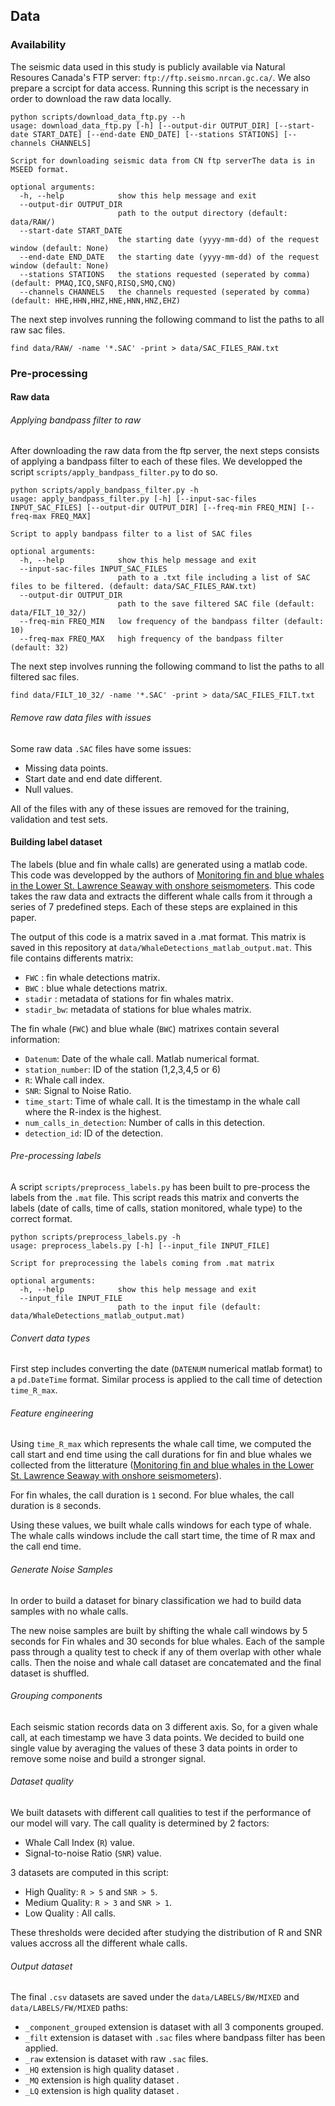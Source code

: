 
## Data
### Availability
The seismic data used in this study is publicly available via Natural Resoures Canada's FTP server: `ftp://ftp.seismo.nrcan.gc.ca/`. We also prepare a scrcipt for data access. Running this script is the necessary in order to download the raw data locally.

```
python scripts/download_data_ftp.py --h
usage: download_data_ftp.py [-h] [--output-dir OUTPUT_DIR] [--start-date START_DATE] [--end-date END_DATE] [--stations STATIONS] [--channels CHANNELS]

Script for downloading seismic data from CN ftp serverThe data is in MSEED format.

optional arguments:
  -h, --help            show this help message and exit
  --output-dir OUTPUT_DIR
                        path to the output directory (default: data/RAW/)
  --start-date START_DATE
                        the starting date (yyyy-mm-dd) of the request window (default: None)
  --end-date END_DATE   the starting date (yyyy-mm-dd) of the request window (default: None)
  --stations STATIONS   the stations requested (seperated by comma) (default: PMAQ,ICQ,SNFQ,RISQ,SMQ,CNQ)
  --channels CHANNELS   the channels requested (seperated by comma) (default: HHE,HHN,HHZ,HNE,HNN,HNZ,EHZ)
```

The next step involves running the following command to list the paths to all raw sac files.

```
find data/RAW/ -name '*.SAC' -print > data/SAC_FILES_RAW.txt
```

### Pre-processing

#### Raw data 
######  Applying bandpass filter to raw 

After downloading the raw data from the ftp server, the next steps consists of applying a bandpass filter to each of these files.
We developped the script `scripts/apply_bandpass_filter.py` to do so.

```
python scripts/apply_bandpass_filter.py -h
usage: apply_bandpass_filter.py [-h] [--input-sac-files INPUT_SAC_FILES] [--output-dir OUTPUT_DIR] [--freq-min FREQ_MIN] [--freq-max FREQ_MAX]

Script to apply bandpass filter to a list of SAC files

optional arguments:
  -h, --help            show this help message and exit
  --input-sac-files INPUT_SAC_FILES
                        path to a .txt file including a list of SAC files to be filtered. (default: data/SAC_FILES_RAW.txt)
  --output-dir OUTPUT_DIR
                        path to the save filtered SAC file (default: data/FILT_10_32/)
  --freq-min FREQ_MIN   low frequency of the bandpass filter (default: 10)
  --freq-max FREQ_MAX   high frequency of the bandpass filter (default: 32)
```

The next step involves running the following command to list the paths to all filtered sac files.

```
find data/FILT_10_32/ -name '*.SAC' -print > data/SAC_FILES_FILT.txt
```

###### Remove raw data files with issues 
Some raw data `.SAC` files have some issues:
- Missing data points.
- Start date and end date different.
- Null values.

All of the files with any of these issues are removed for the training, validation and test sets.

#### Building label dataset
The labels (blue and fin whale calls) are generated using a matlab code. This code was developped by the authors of [Monitoring fin and blue whales in the Lower St. Lawrence Seaway with onshore seismometers](https://d197for5662m48.cloudfront.net/documents/publicationstatus/118893/preprint_pdf/1fb191babdbd9d518829ce1e5282a4bd.pdf). This code takes the raw data and extracts the different whale calls from it through a series of 7 predefined steps. Each of these steps are explained in this paper.

The output of this code is a matrix saved in a .mat format. This matrix is saved in this repository at `data/WhaleDetections_matlab_output.mat`. This file contains differents matrix:
- `FWC` : fin whale detections matrix.
- `BWC` : blue whale detections matrix.
- `stadir` : metadata of stations for fin whales matrix.
- `stadir_bw`: metadata of stations for blue whales matrix.

The fin whale (`FWC`) and blue whale (`BWC`) matrixes contain several information:
- `Datenum`: Date of the whale call. Matlab numerical format.
- `station_number`: ID of the station (1,2,3,4,5 or 6)
- `R`: Whale call index.
- `SNR`: Signal to Noise Ratio.
- `time_start`: Time of whale call. It is the timestamp in the whale call where the R-index is the highest.
- `num_calls_in_detection`: Number of calls in this detection.
- `detection_id`: ID of the detection.

###### Pre-processing labels

A script `scripts/preprocess_labels.py` has been built to pre-process the labels from the `.mat` file. This script reads this matrix and converts the labels (date of calls, time of calls, station monitored, whale type) to the correct format.

```
python scripts/preprocess_labels.py -h
usage: preprocess_labels.py [-h] [--input_file INPUT_FILE]

Script for preprocessing the labels coming from .mat matrix

optional arguments:
  -h, --help            show this help message and exit
  --input_file INPUT_FILE
                        path to the input file (default: data/WhaleDetections_matlab_output.mat)
```

###### Convert data types

First step includes converting the date (`DATENUM` numerical matlab format) to a `pd.DateTime` format.
Similar process is applied to the call time of detection `time_R_max`.

###### Feature engineering

Using `time_R_max` which represents the whale call time, we computed the call start and end time using the call durations for fin and blue whales we collected from the litterature ([Monitoring fin and blue whales in the Lower St. Lawrence Seaway with onshore seismometers](https://d197for5662m48.cloudfront.net/documents/publicationstatus/118893/preprint_pdf/1fb191babdbd9d518829ce1e5282a4bd.pdf)).

For fin whales, the call duration is `1` second.
For blue whales, the call duration is `8` seconds.

Using these values, we built whale calls windows for each type of whale. The whale calls windows include the call start time, the time of R max and the call end time.


###### Generate Noise Samples 
In order to build a dataset for binary classification we had to build data samples with no whale calls.

The new noise samples are built by shifting the whale call windows by 5 seconds for Fin whales and 30 seconds for blue whales.
Each of the sample pass through a quality test to check if any of them overlap with other whale calls.
Then the noise and whale call dataset are concatemated and the final dataset is shuffled.

###### Grouping components
Each seismic station records data on 3 different axis. So, for a given whale call, at each timestamp we have 3 data points. We decided to build one single value by averaging the values of these 3 data points in order to remove some noise and build a stronger signal.

###### Dataset quality 
We built datasets with different call qualities to test if the performance of our model will vary.
The call quality is determined by 2 factors:
- Whale Call Index (`R`) value.
- Signal-to-noise Ratio (`SNR`) value.

3 datasets are computed in this script:
- High Quality: `R > 5` and `SNR > 5`.
- Medium Quality: `R > 3` and `SNR > 1`.
- Low Quality : All calls.

These thresholds were decided after studying the distribution of R and SNR values accross all the different whale calls.

###### Output dataset
The final `.csv` datasets are saved under the `data/LABELS/BW/MIXED` and `data/LABELS/FW/MIXED` paths:
- `_component_grouped` extension is dataset with all 3 components grouped.
- `_filt` extension is dataset with `.sac` files where bandpass filter has been applied.
- `_raw` extension is dataset with raw `.sac` files.
- `_HQ` extension is high quality dataset .
- `_MQ` extension is high quality dataset .
- `_LQ` extension is high quality dataset .
